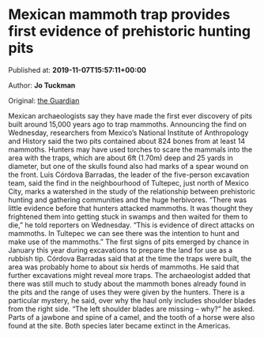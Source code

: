 
# Mexican mammoth trap provides first evidence of prehistoric hunting pits

Published at: **2019-11-07T15:57:11+00:00**

Author: **Jo Tuckman**

Original: [the Guardian](https://www.theguardian.com/world/2019/nov/07/mammoth-trap-mexico-prehistoric-hunting-pits)

Mexican archaeologists say they have made the first ever discovery of pits built around 15,000 years ago to trap mammoths.
Announcing the find on Wednesday, researchers from Mexico’s National Institute of Anthropology and History said the two pits contained about 824 bones from at least 14 mammoths.
Hunters may have used torches to scare the mammals into the area with the traps, which are about 6ft (1.70m) deep and 25 yards in diameter, but one of the skulls found also had marks of a spear wound on the front.
Luis Córdova Barradas, the leader of the five-person excavation team, said the find in the neighbourhood of Tultepec, just north of Mexico City, marks a watershed in the study of the relationship between prehistoric hunting and gathering communities and the huge herbivores.
“There was little evidence before that hunters attacked mammoths. It was thought they frightened them into getting stuck in swamps and then waited for them to die,” he told reporters on Wednesday. “This is evidence of direct attacks on mammoths. In Tultepec we can see there was the intention to hunt and make use of the mammoths.”
The first signs of pits emerged by chance in January this year during excavations to prepare the land for use as a rubbish tip.
Córdova Barradas said that at the time the traps were built, the area was probably home to about six herds of mammoths. He said that further excavations might reveal more traps.
The archaeologist added that there was still much to study about the mammoth bones already found in the pits and the range of uses they were given by the hunters.
There is a particular mystery, he said, over why the haul only includes shoulder blades from the right side. “The left shoulder blades are missing – why?” he asked.
Parts of a jawbone and spine of a camel, and the tooth of a horse were also found at the site. Both species later became extinct in the Americas.
